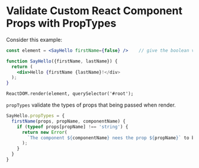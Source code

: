# Validate Custom React Component Props with PropTypes

Consider this example:
```jsx
const element = <SayHello firstName={false} />    // give the boolean value to firstName

function SayHello({firstName, lastName}) {
  return (
    <div>Hello {firstName {lastName}!</div>
  );
}

ReactDOM.render(element, querySelector('#root');
```

`propTypes` validate the types of props that being passed when render.

```jsx
SayHello.propTypes = {
  firstName(props, propName, componentName) {
    if (typeof props[propName] !== 'string') {
      return new Error(
        `The component ${componentName} nees the prop ${propName}` to be a string, but passed a ${typeof props[propName]})
      );
    }
  }
}
```
